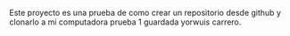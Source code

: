 Este proyecto es una prueba de como crear un repositorio desde github y clonarlo a mi computadora prueba 1 guardada
yorwuis carrero.